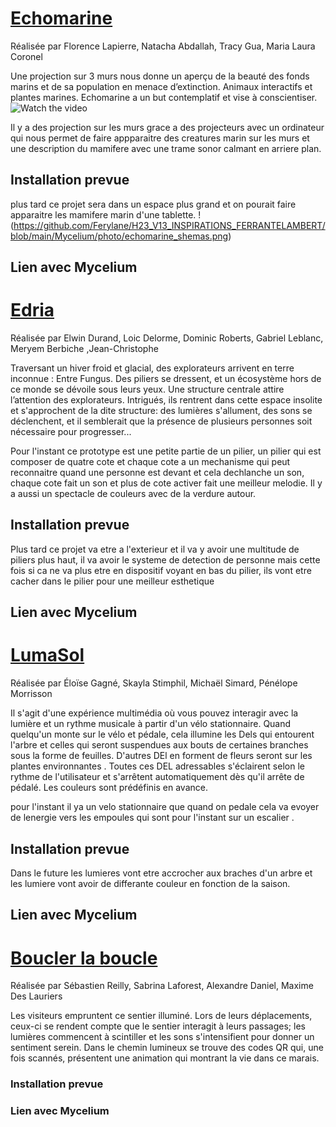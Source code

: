# [Echomarine](https://tim-montmorency.com/2023/projets/Echomarine/docs/web/index.html)


Réalisée par Florence Lapierre, Natacha Abdallah, Tracy Gua, Maria Laura Coronel

Une projection sur 3 murs nous donne un aperçu de la beauté des fonds marins et de sa population en menace d’extinction. Animaux interactifs et plantes marines. Echomarine a un but contemplatif et vise à conscientiser.
![Watch the video](https://www.youtube.com/shorts/6SkJz_1LyKA)

Il y a des projection sur les murs grace a des projecteurs avec un ordinateur qui nous permet de faire appparaitre des creatures marin sur les murs et une description du mamifere avec une trame sonor calmant en arriere plan.
## Installation prevue
plus tard ce projet sera dans un espace plus grand et on pourait faire apparaitre les mamifere marin d'une tablette.
!(https://github.com/Ferylane/H23_V13_INSPIRATIONS_FERRANTELAMBERT/blob/main/Mycelium/photo/echomarine_shemas.png)


## Lien avec Mycelium



# [Edria](https://tim-montmorency.com/2023/projets/EDRIA/docs/web/index.html)
Réalisée par Elwin Durand, Loic Delorme, Dominic Roberts, Gabriel Leblanc, Meryem Berbiche ,Jean-Christophe

Traversant un hiver froid et glacial, des explorateurs arrivent en terre inconnue : Entre Fungus. Des piliers se dressent, et un écosystème hors de ce monde se dévoile sous leurs yeux. Une structure centrale attire l’attention des explorateurs. Intrigués, ils rentrent dans cette espace insolite et s'approchent de la dite structure: des lumières s'allument, des sons se déclenchent, et il semblerait que la présence de plusieurs personnes soit nécessaire pour progresser...

Pour l'instant ce prototype est une petite partie de un pilier, un pilier qui est composer de quatre cote et chaque cote a un mechanisme qui peut reconnaitre quand une personne est devant et cela dechlanche un son, chaque cote fait un son et plus de cote activer fait une meilleur melodie. Il y a aussi un spectacle de couleurs avec de la verdure autour.

## Installation prevue
Plus tard ce projet va etre a l'exterieur et il va y avoir une multitude de piliers plus haut, il va avoir le systeme de detection de personne mais cette fois si ca ne va plus etre en dispositif voyant en bas du pilier, ils vont etre cacher dans le pilier pour une meilleur esthetique

## Lien avec Mycelium

# [LumaSol](https://tim-montmorency.com/2023/projets/LumaSol/docs/web/index.html)
Réalisée par Éloïse Gagné, Skayla Stimphil, Michaël Simard, Pénélope Morrisson

Il s'agit d'une expérience multimédia où vous pouvez interagir avec la lumière et un rythme musicale à partir d'un vélo stationnaire. Quand quelqu'un monte sur le vélo et pédale, cela illumine les Dels qui entourent l'arbre et celles qui seront suspendues aux bouts de certaines branches sous la forme de feuilles. D'autres DEl en forment de fleurs seront sur les plantes environnantes . Toutes ces DEL adressables s'éclairent selon le rythme de l'utilisateur et s'arrêtent automatiquement dès qu'il arrête de pédalé. Les couleurs sont prédéfinis en avance.

pour l'instant il ya un velo stationnaire que quand on pedale cela va evoyer de lenergie vers les empoules qui sont pour l'instant sur un escalier .
## Installation prevue
Dans le future les lumieres vont etre accrocher aux braches d'un arbre et les lumiere vont avoir de differante couleur en fonction de la saison.

## Lien avec Mycelium

# [Boucler la boucle](https://tim-montmorency.com/2023/projets/Boucler-la-boucle/docs/web/index.html)
Réalisée par Sébastien Reilly, Sabrina Laforest, Alexandre Daniel, Maxime Des Lauriers

Les visiteurs empruntent ce sentier illuminé. Lors de leurs déplacements, ceux-ci se rendent compte que le sentier interagit à leurs passages; les lumières commencent à scintiller et les sons s'intensifient pour donner un sentiment serein. Dans le chemin lumineux se trouve des codes QR qui, une fois scannés, présentent une animation qui montrant la vie dans ce marais.

### Installation prevue

### Lien avec Mycelium




